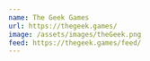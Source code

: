 ```yaml
---
name: The Geek Games
url: https://thegeek.games/
image: /assets/images/theGeek.png
feed: https://thegeek.games/feed/
---
```

